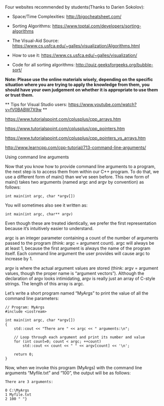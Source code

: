 Four websites recommended by students(Thanks to Darien Sokolov):

* Space/Time Complexities: http://bigocheatsheet.com/
* Sorting Algorithms: https://www.toptal.com/developers/sorting-algorithms
* The Visual-Aid Source: https://www.cs.usfca.edu/~galles/visualization/Algorithms.html
* How to use it: https://www.cs.usfca.edu/~galles/visualization/

* Code for all sorting algorithms: http://quiz.geeksforgeeks.org/bubble-sort/




**Note: Please use the online materials wisely, depending on the specific situation where you are trying to apply the knowledge from them, you should have your own judgement on whether it is appropriate to use them or trust them.**

** Tips for Visual Studio users:  https://www.youtube.com/watch?v=fV0BABW7X9w **



https://www.tutorialspoint.com/cplusplus/cpp_arrays.htm

https://www.tutorialspoint.com/cplusplus/cpp_pointers.htm

https://www.tutorialspoint.com/cplusplus/cpp_pointers_vs_arrays.htm



http://www.learncpp.com/cpp-tutorial/713-command-line-arguments/

Using command line arguments

Now that you know how to provide command line arguments to a program, the next step is to access them from within our C++ program. To do that, we use a different form of main() than we’ve seen before. This new form of main() takes two arguments (named argc and argv by convention) as follows:
```
int main(int argc, char *argv[])
```
You will sometimes also see it written as:

```
int main(int argc, char** argv)
```
Even though these are treated identically, we prefer the first representation because it’s intuitively easier to understand.

argc is an integer parameter containing a count of the number of arguments passed to the program (think: argc = argument count). argc will always be at least 1, because the first argument is always the name of the program itself. Each command line argument the user provides will cause argc to increase by 1.

argv is where the actual argument values are stored (think: argv = argument values, though the proper name is “argument vectors”). Although the declaration of argv looks intimidating, argv is really just an array of C-style strings. The length of this array is argc.

Let’s write a short program named “MyArgs” to print the value of all the command line parameters:
```
// Program: MyArgs
#include <iostream>
 
int main(int argc, char *argv[])
{
    std::cout << "There are " << argc << " arguments:\n";
 
    // Loop through each argument and print its number and value
    for (int count=0; count < argc; ++count)
        std::cout << count << " " << argv[count] << '\n';
 
    return 0;
}
```
Now, when we invoke this program (MyArgs) with the command line arguments “Myfile.txt” and “100”, the output will be as follows:
```
There are 3 arguments:

0 C:\MyArgs
1 Myfile.txt
2 100 " "}
```


